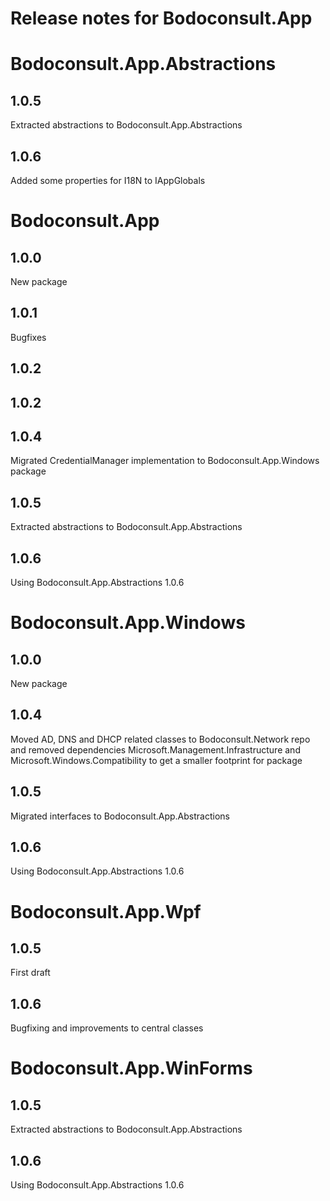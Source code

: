 Release notes for Bodoconsult.App
==========================

# Bodoconsult.App.Abstractions

## 1.0.5 

Extracted abstractions to Bodoconsult.App.Abstractions

## 1.0.6

Added some properties for I18N to IAppGlobals



# Bodoconsult.App

## 1.0.0

New package

## 1.0.1

Bugfixes 

## 1.0.2


## 1.0.2


## 1.0.4

Migrated CredentialManager implementation to Bodoconsult.App.Windows package

## 1.0.5 

Extracted abstractions to Bodoconsult.App.Abstractions

## 1.0.6

Using Bodoconsult.App.Abstractions 1.0.6



# Bodoconsult.App.Windows

## 1.0.0

New package

## 1.0.4

Moved AD, DNS and DHCP related classes to Bodoconsult.Network repo and removed dependencies Microsoft.Management.Infrastructure and Microsoft.Windows.Compatibility to get a smaller footprint for package

## 1.0.5

Migrated interfaces to Bodoconsult.App.Abstractions

## 1.0.6

Using Bodoconsult.App.Abstractions 1.0.6


# Bodoconsult.App.Wpf

## 1.0.5

First draft

## 1.0.6

Bugfixing and improvements to central classes


# Bodoconsult.App.WinForms

## 1.0.5 

Extracted abstractions to Bodoconsult.App.Abstractions

## 1.0.6

Using Bodoconsult.App.Abstractions 1.0.6